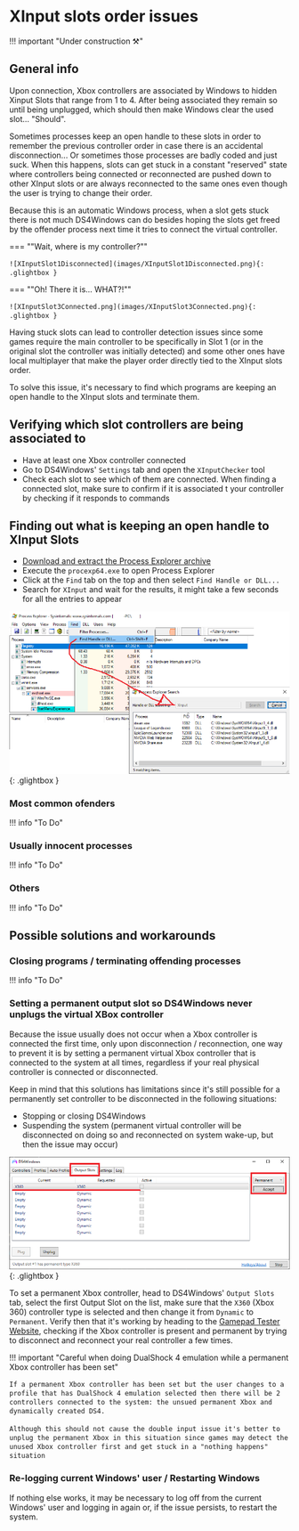 # XInput slots order issues

!!! important "Under construction ⚒️"

## General info

Upon connection, Xbox controllers are associated by Windows to hidden Xinput Slots that range from 1 to 4. After being associated they remain so until being unplugged, which should then make Windows clear the used slot... "Should".

Sometimes processes keep an open handle to these slots in order to remember the previous controller order in case there is an accidental disconnection... Or sometimes those processes are badly coded and just suck. When this happens, slots can get stuck in a constant "reserved" state where controllers being connected or reconnected are pushed down to other XInput slots or are always reconnected to the same ones even though the user is trying to change their order. 

Because this is an automatic Windows process, when a slot gets stuck there is not much DS4Windows can do besides hoping the slots get freed by the offender process next time it tries to connect the virtual controller.

=== ""Wait, where is my controller?""

    ![XInputSlot1Disconnected](images/XInputSlot1Disconnected.png){: .glightbox }  

=== ""Oh! There it is... WHAT?!""

    ![XInputSlot3Connected.png](images/XInputSlot3Connected.png){: .glightbox }  

Having stuck slots can lead to controller detection issues since some games require the main controller to be specifically in Slot 1 (or in the original slot the controller was initially detected) and some other ones have local multiplayer that make the player order directly tied to the XInput slots order.

To solve this issue, it's necessary to find which programs are keeping an open handle to the XInput slots and terminate them.

## Verifying which slot controllers are being associated to

- Have at least one Xbox controller connected
- Go to DS4Windows' `Settings` tab and open the `XInputChecker` tool
- Check each slot to see which of them are connected. When finding a connected slot, make sure to confirm if it is associated t your controller by checking if it responds to commands

## Finding out what is keeping an open handle to XInput Slots

- [Download and extract the Process Explorer archive](https://docs.microsoft.com/en-us/sysinternals/downloads/process-explorer)
- Execute the `procexp64.exe` to open Process Explorer
- Click at the `Find` tab on the top and then select `Find Handle or DLL...`
- Search for `XInput` and wait for the results, it might take a few seconds for all the entries to appear

![ProcessExplorerXInput](images/ProcessExplorerXInput.png){: .glightbox } 

### Most common ofenders

!!! info "To Do"

### Usually innocent processes 

!!! info "To Do"

### Others

!!! info "To Do"

## Possible solutions and workarounds

### Closing programs / terminating offending processes 

!!! info "To Do"

### Setting a permanent output slot so DS4Windows never unplugs the virtual XBox controller

Because the issue usually does not occur when a Xbox controller is connected the first time, only upon disconnection / reconnection, one way to prevent it is by setting a permanent virtual Xbox controller that is connected to the system at all times, regardless if your real physical controller is connected or disconnected.

Keep in mind that this solutions has limitations since it's still possible for a permanently set controller to be disconnected in the following situations:

- Stopping or closing DS4Windows
- Suspending the system (permanent virtual controller will be disconnected on doing so and reconnected on system wake-up, but then the issue may occur)

![PermanentX360OutputSlot](images/PermanentX360OutputSlot.png){: .glightbox } 

To set a permanent Xbox controller, head to DS4Windows' `Output Slots` tab, select the first Output Slot on the list, make sure that the `X360` (Xbox 360) controller type is selected and then change it from `Dynamic` to `Permanent`. Verify then that it's working by heading to the [Gamepad Tester Website](https://gamepad-tester.com/), checking if the Xbox controller is present and permanent by trying to disconnect and reconnect your real controller a few times.

!!! important "Careful when doing DualShock 4 emulation while a permanent Xbox controller has been set"

    If a permanent Xbox controller has been set but the user changes to a profile that has DualShock 4 emulation selected then there will be 2 controllers connected to the system: the unsued permanent Xbox and dynamically created DS4.

    Although this should not cause the double input issue it's better to unplug the permanent Xbox in this situation since games may detect the unused Xbox controller first and get stuck in a "nothing happens" situation

### Re-logging current Windows' user / Restarting Windows

If nothing else works, it may be necessary to log off from the current Windows' user and logging in again or, if the issue persists, to restart the system.
